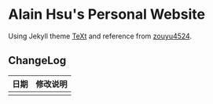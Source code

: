 # Alain Hsu's Personal Website

Using Jekyll theme [TeXt](https://github.com/kitian616/jekyll-TeXt-theme) and reference from [zouyu4524](https://github.com/zouyu4524/zouyu4524.github.io).

## ChangeLog

| 日期	| 修改说明 |
|:---:	|:---	  |
||  |
